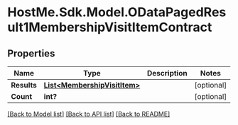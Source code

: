 # HostMe.Sdk.Model.ODataPagedResult1MembershipVisitItemContract
## Properties

Name | Type | Description | Notes
------------ | ------------- | ------------- | -------------
**Results** | [**List&lt;MembershipVisitItem&gt;**](MembershipVisitItem.md) |  | [optional] 
**Count** | **int?** |  | [optional] 

[[Back to Model list]](../README.md#documentation-for-models) [[Back to API list]](../README.md#documentation-for-api-endpoints) [[Back to README]](../README.md)

